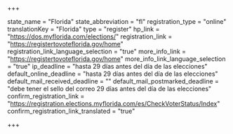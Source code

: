 +++

state_name = "Florida"
state_abbreviation = "fl"
registration_type = "online"
translationKey = "Florida"
type = "register"
hp_link = "https://dos.myflorida.com/elections/"
registration_link = "https://registertovoteflorida.gov/home"
registration_link_language_selection = "true"
more_info_link = "https://registertovoteflorida.gov/home"
more_info_link_language_selection = "true"
ip_deadline = "hasta 29 días antes del día de las elecciones"
default_online_deadline = "hasta 29 días antes del día de las elecciones"
default_mail_received_deadline = ""
default_mail_postmarked_deadline = "debe tener el sello del correo 29 días antes del día de las elecciones"
confirm_registration_link = "https://registration.elections.myflorida.com/es/CheckVoterStatus/Index"
confirm_registration_link_translated = "true"

+++